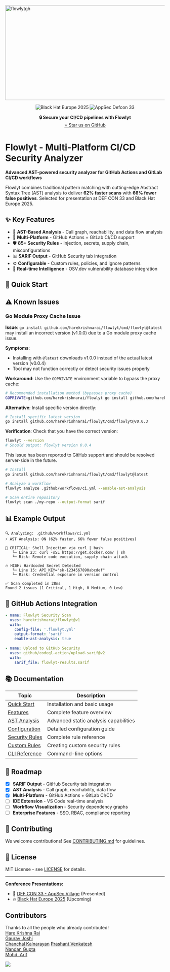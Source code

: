 <img width="945" height="299" alt="flowlytgh" src="https://github.com/user-attachments/assets/a994d9b6-be4c-41d0-a3e8-adda9d72caaa" />

<div align="center">

<!-- Conference Recognition -->
![Black Hat Europe 2025](https://img.shields.io/badge/UPCOMING-Black%20Hat%20EU%202025-000000?style=for-the-badge&logo=blackhat&logoColor=white)
![AppSec Defcon 33](https://img.shields.io/badge/PRESENTED-AppSec%20Village%20DEFCON%2033-6c5ce7?style=for-the-badge&logo=security&logoColor=white)

  <strong>🔒 Secure your CI/CD pipelines with Flowlyt</strong>
  <br>
  <a href="https://github.com/harekrishnarai/flowlyt">⭐ Star us on GitHub</a>
</div>

# Flowlyt - Multi-Platform CI/CD Security Analyzer

**Advanced AST-powered security analyzer for GitHub Actions and GitLab CI/CD workflows**

Flowlyt combines traditional pattern matching with cutting-edge Abstract Syntax Tree (AST) analysis to deliver **62% faster scans** with **66% fewer false positives**. Selected for presentation at DEF CON 33 and Black Hat Europe 2025.

## ✨ Key Features

- 🎯 **AST-Based Analysis** - Call graph, reachability, and data flow analysis
- 🚀 **Multi-Platform** - GitHub Actions + GitLab CI/CD support  
- 🛡️ **85+ Security Rules** - Injection, secrets, supply chain, misconfigurations
- 📊 **SARIF Output** - GitHub Security tab integration
- ⚙️ **Configurable** - Custom rules, policies, and ignore patterns
- 🔄 **Real-time Intelligence** - OSV.dev vulnerability database integration

## 🚀 Quick Start


## ⚠️ Known Issues

### Go Module Proxy Cache Issue

**Issue**: `go install github.com/harekrishnarai/flowlyt/cmd/flowlyt@latest` may install an incorrect version (v1.0.0) due to a Go module proxy cache issue.

**Symptoms**:
- Installing with `@latest` downloads v1.0.0 instead of the actual latest version (v0.0.4)
- Tool may not function correctly or detect security issues properly

**Workaround**: Use the `GOPRIVATE` environment variable to bypass the proxy cache:

```bash
# Recommended installation method (bypasses proxy cache)
GOPRIVATE=github.com/harekrishnarai/flowlyt go install github.com/harekrishnarai/flowlyt/cmd/flowlyt@latest
```

**Alternative**: Install specific version directly:
```bash
# Install specific latest version
go install github.com/harekrishnarai/flowlyt/cmd/flowlyt@v0.0.3
```

**Verification**: Check that you have the correct version:
```bash
flowlyt --version
# Should output: flowlyt version 0.0.4
```

This issue has been reported to GitHub support and should be resolved server-side in the future.


```bash
# Install
go install github.com/harekrishnarai/flowlyt/cmd/flowlyt@latest

# Analyze a workflow
flowlyt analyze .github/workflows/ci.yml --enable-ast-analysis

# Scan entire repository  
flowlyt scan ./my-repo --output-format sarif
```

## 📊 Example Output

```
🔍 Analyzing: .github/workflows/ci.yml
⚡ AST Analysis: ON (62% faster, 66% fewer false positives)

🚨 CRITICAL: Shell Injection via curl | bash
   └─ Line 23: curl -sSL https://get.docker.com/ | sh
   └─ Risk: Remote code execution, supply chain attack
   
🔥 HIGH: Hardcoded Secret Detected  
   └─ Line 15: API_KEY="sk-1234567890abcdef"
   └─ Risk: Credential exposure in version control

✅ Scan completed in 28ms
Found 2 issues (1 Critical, 1 High, 0 Medium, 0 Low)
```

## 🔧 GitHub Actions Integration

```yaml
- name: Flowlyt Security Scan
  uses: harekrishnarai/flowlyt@v1
  with:
    config-file: '.flowlyt.yml'
    output-format: 'sarif'
    enable-ast-analysis: true
    
- name: Upload to GitHub Security
  uses: github/codeql-action/upload-sarif@v2
  with:
    sarif_file: flowlyt-results.sarif
```

## 📚 Documentation

| Topic | Description |
|-------|-------------|
| [Quick Start](docs/quick-start.md) | Installation and basic usage |
| [Features](docs/features.md) | Complete feature overview |
| [AST Analysis](docs/ast-analysis.md) | Advanced static analysis capabilities |
| [Configuration](docs/configuration.md) | Detailed configuration guide |
| [Security Rules](docs/security-rules.md) | Complete rule reference |
| [Custom Rules](docs/custom-rules.md) | Creating custom security rules |
| [CLI Reference](docs/cli-reference.md) | Command-line options |

## 🚀 Roadmap

- [x] **SARIF Output** - GitHub Security tab integration
- [x] **AST Analysis** - Call graph, reachability, data flow
- [x] **Multi-Platform** - GitHub Actions + GitLab CI/CD
- [ ] **IDE Extension** - VS Code real-time analysis
- [ ] **Workflow Visualization** - Security dependency graphs
- [ ] **Enterprise Features** - SSO, RBAC, compliance reporting

## 🤝 Contributing

We welcome contributions! See [CONTRIBUTING.md](CONTRIBUTING.md) for guidelines.

## 📄 License

MIT License - see [LICENSE](LICENSE) for details.

---

**Conference Presentations:**
- 🎯 [DEF CON 33 - AppSec Village](https://defcon.org) (Presented)
- 🔥 [Black Hat Europe 2025](https://blackhat.com) (Upcoming)

## Contributors
Thanks to all the people who already contributed!   
[Hare Krishna Rai](https://www.linkedin.com/in/harekrishnarai/)  
[Gaurav Joshi](https://www.linkedin.com/in/gauravjoshii/)  
[Chanchal Kalnarayan](https://www.linkedin.com/in/ckalnarayan) 
[Prashant Venkatesh](https://www.linkedin.com/in/prashant-venkatesh-99018999/)    
[Nandan Gupta](https://www.linkedin.com/in/nandan-gupta-698aa11b)  
[Mohd. Arif](https://www.linkedin.com/in/mohd--arif/)  

<a href="https://github.com/harekrishnarai/flowlyt/graphs/contributors">
  <img src="https://contrib.rocks/image?repo=harekrishnarai/flowlyt" />
</a>
